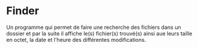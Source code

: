 # Finder
Un programme qui permet de faire une recherche des fichiers dans un dossier et par la suite il affiche le(s) fichier(s) trouvé(s) ainsi aue leurs taille en octet, la date et l'heure des différentes modifications.
